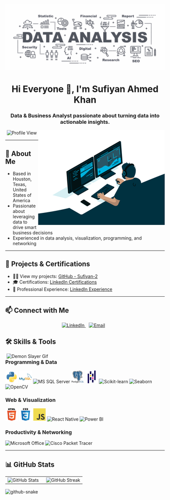 <p align="center">
  <img src="https://github.com/Sufiyan-2/Sufiyan-Ahmed-2/blob/main/data-analysis-banner.jpg" />
</p>

<h1 align="center">Hi Everyone 👋, I'm <b>Sufiyan Ahmed Khan</b></h1>
<h3 align="center">Data & Business Analyst passionate about turning data into actionable insights.</h3>

<img align="right" alt="coding" width="400" src="https://raw.githubusercontent.com/Sufiyan-2/Sufiyan-Ahmed-2/main/animated%20gif.gif" />

<p align="center">
  <img src="https://komarev.com/ghpvc/?username=sufiyan-02&label=Profile%20views&color=0e75b6&style=flat" alt="Profile View" />
</p>

---

## 📍 About Me

- Based in Houston, Texas, United States of America  
- Passionate about leveraging data to drive smart business decisions  
- Experienced in data analysis, visualization, programming, and networking

---

## 📂 Projects & Certifications

- 👨‍💻 View my projects: [GitHub - Sufiyan-2](https://github.com/Sufiyan-2)  
- 🎓 Certifications: [LinkedIn Certifications](https://www.linkedin.com/in/sufiyan777/details/certifications/)  
- 💼 Professional Experience: [LinkedIn Experience](https://www.linkedin.com/in/sufiyan777/details/experience/)  

---

## 📫 Connect with Me

<p align="center">
  <a href="https://linkedin.com/in/sufiyan777" target="_blank" rel="noopener noreferrer" style="margin-right:10px;">
    <img src="https://raw.githubusercontent.com/rahuldkjain/github-profile-readme-generator/master/src/images/icons/Social/linked-in-alt.svg" alt="LinkedIn" width="40" height="40" />
  </a>
  <a href="mailto:sufiyan.email@example.com" target="_blank" rel="noopener noreferrer" style="margin-right:10px;">
    <img src="https://cdn-icons-png.flaticon.com/512/732/732200.png" alt="Email" width="40" height="40" />
  </a>
  </a>
</p>


## 🛠️ Skills & Tools

<img align="right" alt="Demon Slayer Gif" width="500" src="https://raw.githubusercontent.com/Sufiyan-2/Sufiyan-Ahmed-2/main/Demon%20Slayer%20Gif.gif" />

### Programming & Data

<div>
  <img src="https://raw.githubusercontent.com/devicons/devicon/master/icons/python/python-original.svg" alt="Python" width="40" height="40" />
  <img src="https://raw.githubusercontent.com/devicons/devicon/master/icons/mysql/mysql-original-wordmark.svg" alt="MySQL" width="40" height="40" />
  <img src="https://www.svgrepo.com/show/303229/microsoft-sql-server-logo.svg" alt="MS SQL Server" width="40" height="40" />
  <img src="https://raw.githubusercontent.com/devicons/devicon/master/icons/postgresql/postgresql-original-wordmark.svg" alt="PostgreSQL" width="40" height="40" />
  <img src="https://raw.githubusercontent.com/devicons/devicon/master/icons/pandas/pandas-original.svg" alt="Pandas" width="40" height="40" />
  <img src="https://upload.wikimedia.org/wikipedia/commons/0/05/Scikit_learn_logo_small.svg" alt="Scikit-learn" width="40" height="40" />
  <img src="https://seaborn.pydata.org/_images/logo-mark-lightbg.svg" alt="Seaborn" width="40" height="40" />
  <img src="https://www.vectorlogo.zone/logos/opencv/opencv-icon.svg" alt="OpenCV" width="40" height="40" />
</div>

### Web & Visualization

<div>
  <img src="https://raw.githubusercontent.com/devicons/devicon/master/icons/html5/html5-original-wordmark.svg" alt="HTML5" width="40" height="40" />
  <img src="https://raw.githubusercontent.com/devicons/devicon/master/icons/css3/css3-original-wordmark.svg" alt="CSS3" width="40" height="40" />
  <img src="https://raw.githubusercontent.com/devicons/devicon/master/icons/javascript/javascript-original.svg" alt="JavaScript" width="40" height="40" />
  <img src="https://reactnative.dev/img/header_logo.svg" alt="React Native" width="40" height="40" />
  <img src="https://cdn.worldvectorlogo.com/logos/microsoft-power-bi.svg" alt="Power BI" width="40" height="40" />
</div>

### Productivity & Networking

<div>
  <img src="https://cdn.worldvectorlogo.com/logos/microsoft-office-2019.svg" alt="Microsoft Office" width="40" height="40" />
  <img src="https://cdn.worldvectorlogo.com/logos/cisco-logo.svg" alt="Cisco Packet Tracer" width="40" height="40" />
</div>

---

## 📊 GitHub Stats


<table width="100%">
  <tr>
    <td align="left" width="50%">
      <img src="https://github-readme-stats.vercel.app/api?username=sufiyan-02&show_icons=true&theme=dracula&count_private=true" alt="GitHub Stats" />
    </td>
    <td align="right" width="50%">
      <img src="https://github-readme-streak-stats.herokuapp.com/?user=sufiyan-02&theme=dracula" alt="GitHub Streak" />
    </td>
  </tr>
</table>



<img align="center" alt="github-snake" width="1100" src="https://raw.githubusercontent.com/tobiasmeyhoefer/tobiasmeyhoefer/output/github-snake.svg" />
</picture>
